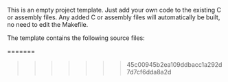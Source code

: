 This is an empty project template.
Just add your own code to the existing C or assembly files.
Any added C or assembly files will automatically be built,
no need to edit the Makefile.

The template contains the following source files:

=======
>>>>>>> 45c00945b2ea109ddbacc1a292d7d7cf6dda8a2d
